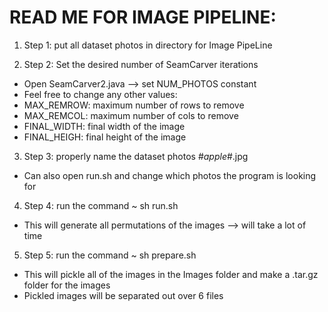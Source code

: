 # READ ME FOR IMAGE PIPELINE: 


1. Step 1: put all dataset photos in directory for Image PipeLine

2. Step 2: Set the desired number of SeamCarver iterations 
* Open SeamCarver2.java --> set NUM_PHOTOS constant
* Feel free to change any other values: 
* MAX_REMROW: maximum number of rows to remove 
* MAX_REMCOL: maximum number of cols to remove
* FINAL_WIDTH: final width of the image
* FINAL_HEIGH: final height of the image

3. Step 3: properly name the dataset photos #_apple_#.jpg
* Can also open run.sh and change which photos the program is looking for 

4.  Step 4: run the command ~ sh run.sh
* This will generate all permutations of the images --> will take a lot of time

5.  Step 5: run the command ~ sh prepare.sh
* This will pickle all of the images in the Images folder and make a .tar.gz folder for the images
* Pickled images will be separated out over 6 files
